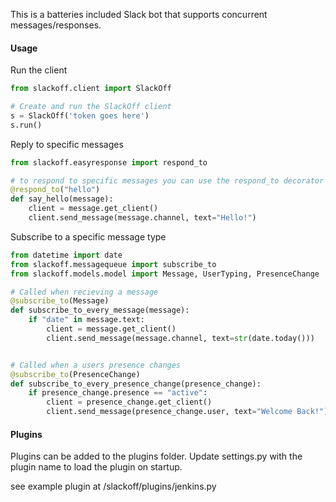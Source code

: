 This is a batteries included Slack bot that supports concurrent messages/responses.

#### Usage
Run the client
```python
from slackoff.client import SlackOff

# Create and run the SlackOff client
s = SlackOff('token goes here')
s.run()

```

Reply to specific messages
```python
from slackoff.easyresponse import respond_to

# to respond to specific messages you can use the respond_to decorator
@respond_to("hello")
def say_hello(message):
    client = message.get_client()
    client.send_message(message.channel, text="Hello!")
```

Subscribe to a specific message type
```python
from datetime import date
from slackoff.messagequeue import subscribe_to
from slackoff.models.model import Message, UserTyping, PresenceChange

# Called when recieving a message
@subscribe_to(Message)
def subscribe_to_every_message(message):
    if "date" in message.text:
        client = message.get_client()
        client.send_message(message.channel, text=str(date.today()))


# Called when a users presence changes
@subscribe_to(PresenceChange)
def subscribe_to_every_presence_change(presence_change):
    if presence_change.presence == "active":
        client = presence_change.get_client()
        client.send_message(presence_change.user, text="Welcome Back!")
```

#### Plugins

Plugins can be added to the plugins folder. Update settings.py with the plugin name to load the plugin on startup.

see example plugin at /slackoff/plugins/jenkins.py
